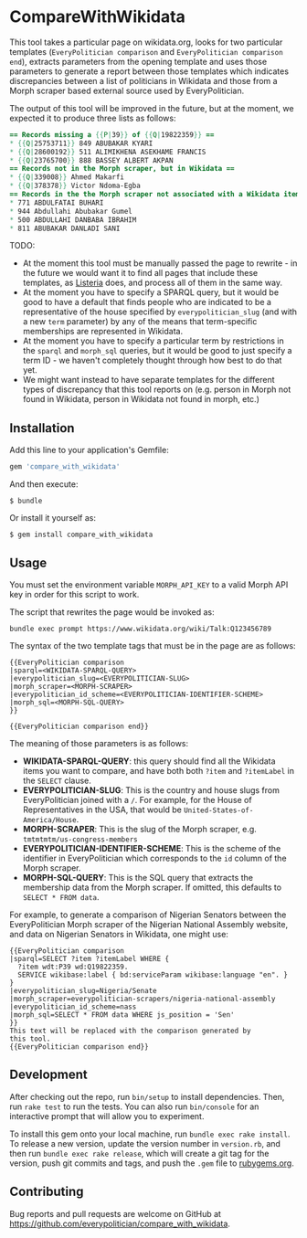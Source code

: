 # CompareWithWikidata

This tool takes a particular page on wikidata.org, looks for two
particular templates (`EveryPolitician comparison` and
`EveryPolitician comparison end`), extracts parameters from the
opening template and uses those parameters to generate a report
between those templates which indicates discrepancies between a
list of politicians in Wikidata and those from a Morph scraper
based external source used by EveryPolitician.

The output of this tool will be improved in the future, but at
the moment, we expected it to produce three lists as follows:

```mediawiki
== Records missing a {{P|39}} of {{Q|19822359}} ==
* {{Q|25753711}} 849 ABUBAKAR KYARI
* {{Q|28600192}} 511 ALIMIKHENA ASEKHAME FRANCIS
* {{Q|23765700}} 888 BASSEY ALBERT AKPAN
== Records not in the Morph scraper, but in Wikidata ==
* {{Q|339008}} Ahmed Makarfi
* {{Q|378378}} Victor Ndoma-Egba
== Records in the the Morph scraper not associated with a Wikidata item ==
* 771 ABDULFATAI BUHARI
* 944 Abdullahi Abubakar Gumel
* 500 ABDULLAHI DANBABA IBRAHIM
* 811 ABUBAKAR DANLADI SANI
```

TODO:

* At the moment this tool must be manually passed the page to
  rewrite - in the future we would want it to find all pages
  that include these templates, as
  [Listeria](https://tools.wmflabs.org/listeria/) does, and
  process all of them in the same way.
* At the moment you have to specify a SPARQL query, but it would
  be good to have a default that finds people who are indicated
  to be a representative of the house specified by
  `everypolitician_slug` (and with a new `term` parameter) by
  any of the means that term-specific memberships are
  represented in Wikidata.
* At the moment you have to specify a particular term by
  restrictions in the `sparql` and `morph_sql` queries, but it
  would be good to just specify a term ID - we haven't
  completely thought through how best to do that yet.
* We might want instead to have separate templates for the
  different types of discrepancy that this tool reports on
  (e.g. person in Morph not found in Wikidata, person in
  Wikidata not found in morph, etc.)

## Installation

Add this line to your application's Gemfile:

```ruby
gem 'compare_with_wikidata'
```

And then execute:

    $ bundle

Or install it yourself as:

    $ gem install compare_with_wikidata

## Usage

You must set the environment variable `MORPH_API_KEY` to a valid
Morph API key in order for this script to work.

The script that rewrites the page would be invoked as:

    bundle exec prompt https://www.wikidata.org/wiki/Talk:Q123456789

The syntax of the two template tags that must be in the page are
as follows:

    {{EveryPolitician comparison
    |sparql=<WIKIDATA-SPARQL-QUERY>
    |everypolitician_slug=<EVERYPOLITICIAN-SLUG>
    |morph_scraper=<MORPH-SCRAPER>
    |everypolitician_id_scheme=<EVERYPOLITICIAN-IDENTIFIER-SCHEME>
    |morph_sql=<MORPH-SQL-QUERY>
    }}

    {{EveryPolitician comparison end}}

The meaning of those parameters is as follows:

* **WIKIDATA-SPARQL-QUERY**: this query should find all the
  Wikidata items you want to compare, and have both both `?item`
  and `?itemLabel` in the `SELECT` clause.
* **EVERYPOLITICIAN-SLUG**: This is the country and house
  slugs from EveryPolitician joined with a `/`. For example, for
  the House of Representatives in the USA, that would be
  `United-States-of-America/House`.
* **MORPH-SCRAPER**: This is the slug of the Morph scraper,
  e.g. `tmtmtmtm/us-congress-members`
* **EVERYPOLITICIAN-IDENTIFIER-SCHEME**: This is the scheme of
  the identifier in EveryPolitician which corresponds to the
  `id` column of the Morph scraper.
* **MORPH-SQL-QUERY**: This is the SQL query that extracts the
  membership data from the Morph scraper. If omitted, this
  defaults to `SELECT * FROM data`.

For example, to generate a comparison of Nigerian Senators
between the EveryPolitician Morph scraper of the Nigerian
National Assembly website, and data on Nigerian Senators in
Wikidata, one might use:

    {{EveryPolitician comparison
    |sparql=SELECT ?item ?itemLabel WHERE {
      ?item wdt:P39 wd:Q19822359.
      SERVICE wikibase:label { bd:serviceParam wikibase:language "en". }
    }
    |everypolitician_slug=Nigeria/Senate
    |morph_scraper=everypolitician-scrapers/nigeria-national-assembly
    |everypolitician_id_scheme=nass
    |morph_sql=SELECT * FROM data WHERE js_position = 'Sen'
    }}
    This text will be replaced with the comparison generated by
    this tool.
    {{EveryPolitician comparison end}}

## Development

After checking out the repo, run `bin/setup` to install dependencies. Then, run `rake test` to run the tests. You can also run `bin/console` for an interactive prompt that will allow you to experiment.

To install this gem onto your local machine, run `bundle exec rake install`. To release a new version, update the version number in `version.rb`, and then run `bundle exec rake release`, which will create a git tag for the version, push git commits and tags, and push the `.gem` file to [rubygems.org](https://rubygems.org).

## Contributing

Bug reports and pull requests are welcome on GitHub at https://github.com/everypolitician/compare_with_wikidata.

